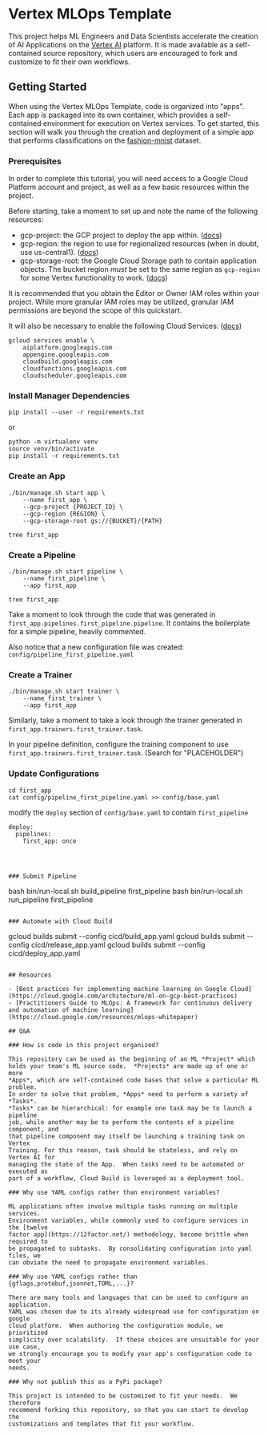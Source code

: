 # Vertex MLOps Template

This project helps ML Engineers and Data Scientists accelerate the creation of
AI Applications on the [Vertex AI](https://cloud.google.com/vertex-ai) platform.
It is made available as a self-contained source repository, which users are
encouraged to fork and customize to fit their own workflows.

## Getting Started

When using the Vertex MLOps Template, code is organized into "apps".  Each app
is packaged into its own container, which provides a self-contained environment
for execution on Vertex services. To get started, this section will walk you
through the creation and deployment of a simple app that performs
classifications on the
[fashion-mnist](https://www.tensorflow.org/datasets/catalog/fashion_mnist)
dataset.

### Prerequisites

In order to complete this tutorial, you will need access to a Google Cloud
Platform account and project, as well as a few basic resources within the
project.

Before starting, take a moment to set up and note the name of the following
resources:

- gcp-project: the GCP project to deploy the app within. 
  ([docs](https://cloud.google.com/resource-manager/docs/creating-managing-projects))
- gcp-region: the region to use for regionalized resources (when in doubt, use 
  us-central1). ([docs](https://cloud.google.com/compute/docs/regions-zones))
- gcp-storage-root: the Google Cloud Storage path to contain application
  objects. The bucket region *must* be set to the same region as `gcp-region` 
  for some Vertex functionality to work. 
  ([docs](https://cloud.google.com/storage/docs/creating-buckets))

It is recommended that you obtain the Editor or Owner IAM roles within
your project.  While more granular IAM roles may be utilized, granular IAM
permissions are beyond the scope of this quickstart.

It will also be necessary to enable the following Cloud Services: 
([docs](https://cloud.google.com/service-usage/docs/enable-disable))

```
gcloud services enable \
    aiplatform.googleapis.com
    appengine.googleapis.com
    cloudbuild.googleapis.com
    cloudfunctions.googleapis.com
    cloudscheduler.googleapis.com
```

### Install Manager Dependencies

```
pip install --user -r requirements.txt
```

or

```
python -m virtualenv venv
source venv/bin/activate
pip install -r requirements.txt
```

### Create an App

```
./bin/manage.sh start app \
    --name first_app \
    --gcp-project {PROJECT_ID} \
    --gcp-region {REGION} \
    --gcp-storage-root gs://{BUCKET}/{PATH}
    
tree first_app
```

### Create a Pipeline

```
./bin/manage.sh start pipeline \
    --name first_pipeline \
    --app first_app
    
tree first_app
```

Take a moment to look through the code that was generated in
`first_app.pipelines.first_pipeline.pipeline`.  It contains
the boilerplate for a simple pipeline, heavily commented.

Also notice that a new configuration file was created:
`config/pipeline_first_pipeline.yaml`

### Create a Trainer

```
./bin/manage.sh start trainer \
    --name first_trainer \
    --app first_app
```

Similarly, take a moment to take a look through the trainer generated in
`first_app.trainers.first_trainer.task`.

In your pipeline definition, configure the training component to use
`first_app.trainers.first_trainer.task`. (Search for "PLACEHOLDER")
### Update Configurations

```
cd first_app
cat config/pipeline_first_pipeline.yaml >> config/base.yaml
```

modify the `deploy` section of `config/base.yaml` to contain `first_pipeline`

```
deploy:
  pipelines:
    first_app: once
    



### Submit Pipeline

```
bash bin/run-local.sh build_pipeline first_pipeline
bash bin/run-local.sh run_pipeline first_pipeline
```

### Automate with Cloud Build

```
gcloud builds submit --config cicd/build_app.yaml
gcloud builds submit --config cicd/release_app.yaml
gcloud builds submit --config cicd/deploy_app.yaml
```

## Resources

- [Best practices for implementing machine learning on Google Cloud](https://cloud.google.com/architecture/ml-on-gcp-best-practices)
- [Practitioners Guide to MLOps: A framework for continuous delivery and automation of machine learning](https://cloud.google.com/resources/mlops-whitepaper)

## Q&A

### How is code in this project organized?

This repository can be used as the beginning of an ML *Project* which
holds your team's ML source code.  *Projects* are made up of one or more
*Apps*, which are self-contained code bases that solve a particular ML problem.
In order to solve that problem, *Apps* need to perform a variety of *Tasks*.
*Tasks* can be hierarchical: for example one task may be to launch a pipeline 
job, while another may be to perform the contents of a pipeline component, and
that pipeline component may itself be launching a training task on Vertex 
Training. For this reason, task should be stateless, and rely on Vertex AI for 
managing the state of the App.  When tasks need to be automated or executed as
part of a workflow, Cloud Build is leveraged as a deployment tool.

### Why use YAML configs rather than environment variables?

ML applications often involve multiple tasks running on multiple services.
Environment variables, while commonly used to configure services in the [twelve
factor app](https://12factor.net/) methodology, become brittle when required to
be propagated to subtasks.  By consolidating configuration into yaml files, we
can obviate the need to propagate environment variables.

### Why use YAML configs rather than {gflags,protobuf,jsonnet,TOML,...}?

There are many tools and languages that can be used to configure an application.
YAML was chosen due to its already widespread use for configuration on google
cloud platform.  When authoring the configuration module, we prioritized
simplicity over scalability.  If these choices are unsuitable for your use case,
we strongly encourage you to modify your app's configuration code to meet your
needs.

### Why not publish this as a PyPi package?

This project is intended to be customized to fit your needs.  We therefore
recommend forking this repository, so that you can start to develop the
customizations and templates that fit your workflow.
